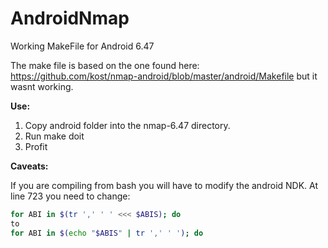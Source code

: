 AndroidNmap
===========

Working MakeFile for Android 6.47

The make file is based on the one found here: https://github.com/kost/nmap-android/blob/master/android/Makefile but it wasnt working.

**Use:**

1. Copy android folder into the nmap-6.47 directory.
2. Run make doit
3. Profit

**Caveats:**


If you are compiling from bash you will have to modify the android NDK. At line 723 you need to change:

```bash
for ABI in $(tr ',' ' ' <<< $ABIS); do  
to  
for ABI in $(echo "$ABIS" | tr ',' ' '); do  
```
